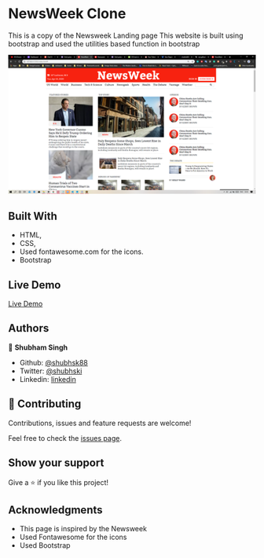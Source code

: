 # NewsWeek Clone

This is a copy of the Newsweek Landing page
This website is built using bootstrap and used the utilities based function in bootstrap

![screenshot](https://github.com/shubhsk88/newsweek-clone/blob/features/screenshot.png)

## Built With

- HTML,
- CSS,
- Used fontawesome.com for the icons.
- Bootstrap

## Live Demo

[Live Demo](https://rawcdn.githack.com/shubhsk88/apple-website/310153633c1fce9f2979ccdc8db08fdd1482c19d/index.html)

## Authors

👤 **Shubham Singh**

- Github: [@shubhsk88](https://github.com/shubhsk88)
- Twitter: [@shubhski](twitter.com/shubski)
- Linkedin: [linkedin](https://www.linkedin.com/in/shubham-singh-130349140/)

## 🤝 Contributing

Contributions, issues and feature requests are welcome!

Feel free to check the [issues page](issues/).

## Show your support

Give a ⭐️ if you like this project!

## Acknowledgments

- This page is inspired by the Newsweek
- Used Fontawesome for the icons
- Used Bootstrap
